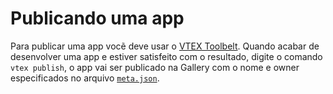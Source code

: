 # Publicando uma app

Para publicar uma app vocẽ deve usar o [VTEX Toolbelt](../../referencias/toolbelt.html). Quando acabar de desenvolver uma app e estiver satisfeito com o resultado, digite o comando `vtex publish`, o app vai ser publicado na Gallery com o nome e owner especificados no arquivo [`meta.json`](meta.json.html).
